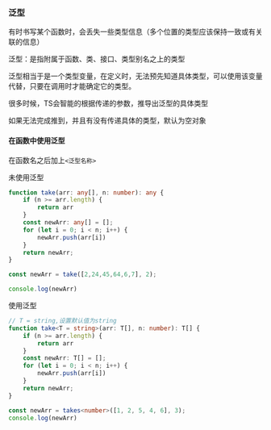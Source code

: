 ### 泛型

有时书写某个函数时，会丢失一些类型信息（多个位置的类型应该保持一致或有关联的信息）

泛型：是指附属于函数、类、接口、类型别名之上的类型

泛型相当于是一个类型变量，在定义时，无法预先知道具体类型，可以使用该变量代替，只要在调用时才能确定它的类型。

很多时候，TS会智能的根据传递的参数，推导出泛型的具体类型

如果无法完成推到，并且有没有传递具体的类型，默认为空对象

#### 在函数中使用泛型

在函数名之后加上`<泛型名称>`

未使用泛型

```typescript
function take(arr: any[], n: number): any {
    if (n >= arr.length) {
        return arr
    }
    const newArr: any[] = [];
    for (let i = 0; i < n; i++) {
        newArr.push(arr[i])
    }
    return newArr;
}

const newArr = take([2,24,45,64,6,7], 2);

console.log(newArr)
```

使用泛型

```typescript
// T = string,设置默认值为string
function take<T = string>(arr: T[], n: number): T[] {
    if (n >= arr.length) {
        return arr
    }
    const newArr: T[] = [];
    for (let i = 0; i < n; i++) {
        newArr.push(arr[i])
    }
    return newArr;
}

const newArr = takes<number>([1, 2, 5, 4, 6], 3);
console.log(newArr)
```

